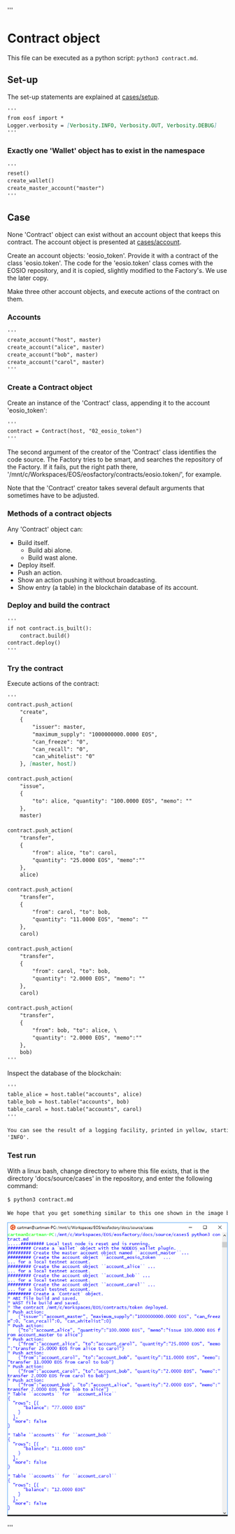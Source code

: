 '''
# Contract object

This file can be executed as a python script: `python3 contract.md`.


## Set-up

The set-up statements are explained at <a href="setup.html">cases/setup</a>.

```md
'''
from eosf import *
Logger.verbosity = [Verbosity.INFO, Verbosity.OUT, Verbosity.DEBUG]
'''
```

### Exactly one 'Wallet' object has to exist in the namespace

```md
'''
reset()
create_wallet()   
create_master_account("master")
'''
```

## Case

None 'Contract' object can exist without an account object that keeps this
contract. The account object is presented at <a href="account.html">cases/account</a>.

Create an account objects: 'eosio_token'. Provide it with a contract 
of the class 'eosio.token'. The code for the 'eosio.token' class comes with 
the EOSIO repository, and it is copied, slightly modified to the Factory's. 
We use the later copy.

Make three other account objects, and execute actions of the contract on them.

### Accounts

```md
'''
create_account("host", master)
create_account("alice", master)
create_account("bob", master)
create_account("carol", master)
'''
```

### Create a Contract object

Create an instance of the 'Contract' class, appending it to the account 
'eosio_token':

```md
'''
contract = Contract(host, "02_eosio_token")
'''
```

The second argument of the creator of the 'Contract' class identifies the 
code source. The Factory tries to be smart, and searches the repository of the 
Factory. If it fails, put the right path there, 
'/mnt/c/Workspaces/EOS/eosfactory/contracts/eosio.token/',
for example.

Note that the 'Contract' creator takes several default arguments that 
sometimes have to be adjusted.

### Methods of a contract objects

Any 'Contract' object can:

* Build itself.
    * Build abi alone.
    * Build wast alone.
* Deploy itself.
* Push an action.
* Show an action pushing it without broadcasting.
* Show entry (a table) in the blockchain database of its account.

### Deploy and build the contract

```md
'''
if not contract.is_built():
    contract.build()
contract.deploy()
'''
```

### Try the contract

Execute actions of the contract:

```md
'''
contract.push_action(
    "create", 
    {
        "issuer": master,
        "maximum_supply": "1000000000.0000 EOS",
        "can_freeze": "0",
        "can_recall": "0",
        "can_whitelist": "0"
    }, [master, host])
    
contract.push_action(
    "issue",
    {
        "to": alice, "quantity": "100.0000 EOS", "memo": ""
    },
    master)

contract.push_action(
    "transfer",
    {
        "from": alice, "to": carol,
        "quantity": "25.0000 EOS", "memo":""
    },
    alice)

contract.push_action(
    "transfer",
    {
        "from": carol, "to": bob, 
        "quantity": "11.0000 EOS", "memo": ""
    },
    carol)

contract.push_action(
    "transfer",
    {
        "from": carol, "to": bob, 
        "quantity": "2.0000 EOS", "memo": ""
    },
    carol)

contract.push_action(
    "transfer",
    {
        "from": bob, "to": alice, \
        "quantity": "2.0000 EOS", "memo":""
    },
    bob)
'''
```
Inspect the database of the blockchain:

```md
'''
table_alice = host.table("accounts", alice)
table_bob = host.table("accounts", bob)
table_carol = host.table("accounts", carol)
'''
```

```md
You can see the result of a logging facility, printed in yellow, starting with 
'INFO'.
```

### Test run

With a linux bash, change directory to where this file exists, that is the 
directory 'docs/source/cases' in the repository, and enter the following 
command:

```md
$ python3 contract.md
```
```md
We hope that you get something similar to this one shown in the image below.
```

![contract](./img/contract.png)

'''